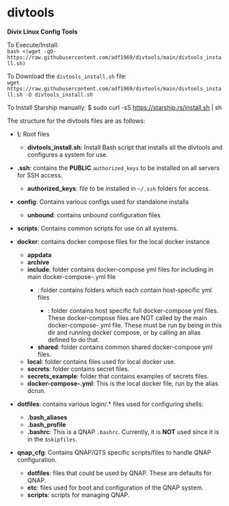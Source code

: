 # divtools
**Divix Linux Config Tools**

To Execute/Install:<br>
`bash <(wget -qO- https://raw.githubusercontent.com/adf1969/divtools/main/divtools_install.sh)`

To Download the `divtools_install.sh` file:<br>
`wget https://raw.githubusercontent.com/adf1969/divtools/main/divtools_install.sh -O divtools_install.sh`

To Install Starship manually:
 $ sudo curl -sS https://starship.rs/install.sh | sh

The structure for the divtools files are as follows:
- **\\**: Root files
  - **divtools_install.sh**: Install Bash script that installs all the divtools and configures a system for use.

- **.ssh**: contains the **PUBLIC** `authorized_keys` to be installed on all servers for SSH access.
  - **authorized_keys**: file to be installed in `~/.ssh` folders for access.

- **config**: Contains various configs used for standalone installs
  - **unbound**: contains unbound configuration files

- **scripts**: Contains common scripts for use on all systems.

- **docker**: contains docker compose files for the local docker instance
  - **appdata**
  - **archive**
  - **include**: folder contains docker-compose yml files for including in main docker-compose-<HOSTNAME>.yml file
    - **<HOSTNAME>**: folder contains <HOSTNAME> folders which each contain host-specific yml files
      - **<app>**: folder contains host specific full docker-compose yml files. 
        These docker-compose files are NOT called by the main docker-compose-<HOSTNAME>.yml file.
        These must be run by being in this dir and running docker compose, or by calling an alias defined to do that.
    - **shared**: folder contains common shared docker-compose yml files.
  - **local**: folder contains files used for local docker use.
  - **secrets**: folder contains secret files.
  - **secrets_example**: folder that contains examples of secrets files.
  - **docker-compose-<HOSTNAME>.yml**: This is the local docker file, run by the alias dcrun.

- **dotfiles**: contains various login/.* files used for configuring shells:
  - **.bash_aliases**
  - **.bash_profile**
  - **.bashrc**: This is a QNAP `.bashrc`. Currently, it is **NOT** used since it is in the `$skipfiles`.

- **qnap_cfg**: Contains QNAP/QTS specific scripts/files to handle QNAP configuration.
  - **dotfiles**: files that could be used by QNAP. These are defaults for QNAP.
  - **etc**: files used for boot and configuration of the QNAP system.
  - **scripts**: scripts for managing QNAP.

